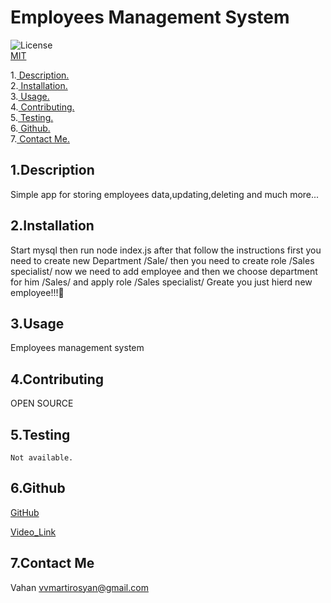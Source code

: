 # Employees Management System

![License](https://img.shields.io/badge/License-MIT-orange.svg) <br> [MIT](https://opensource.org/licenses/MIT)

1.[ Description. ](#desc)
<br>
2.[ Installation. ](#inst)
<br>
3.[ Usage. ](#use)
<br>
4.[ Contributing. ](#contr)
<br>
5.[ Testing. ](#test)
<br>
6.[ Github. ](#git)
<br>
7.[ Contact Me.](#conta)
<br>

<a id="desc"></a>
## 1.Description

Simple app for storing employees data,updating,deleting and much more...

<a id="inst"></a>
## 2.Installation

Start mysql then run node index.js after that follow the instructions first you need to create new Department /Sale/ then you need to create role /Sales specialist/ now we need to add employee and then we choose department for him /Sales/ and apply role /Sales specialist/ Greate you just hierd new employee!!!👏

<a id="use"></a>
## 3.Usage

Employees management system

<a id="contr"></a>
## 4.Contributing

OPEN SOURCE

<a id="test"></a>
## 5.Testing
```
Not available.
```
<a id="git"></a>
## 6.Github

[GitHub](https://github.com/scorpion77777)

[Video_Link](https://www.youtube.com/watch?v=JrO9GoCHd-0)

<a id="conta"></a>
## 7.Contact Me
Vahan
vvmartirosyan@gmail.com

